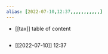 ```yaml
---
alias: [2022-07-10,12:37,,,,,,,,,,,]
---
```

- [[tax]]
table of content
```toc
```

- [[2022-07-10]] 12:37
